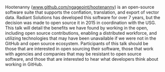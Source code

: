 Hootenanny (www.github.com/ngageoint/hootenanny) is an open-source software suite that supports the conflation, translation, and export of vector data. Radiant Solutions has developed this software for over 7 years, but the decision was made to open source it in 2015 in coordination with the USG. This talk will detail the benefits we have found by working in the open, including open source contributions, enabling a distributed workforce, and utilizing technologies that may have been unavailable if we were not in the GitHub and open source ecosystem. Participants of this talk should be those that are interested in open sourcing their software, those that work with agencies and companies that may be resistant to open source software, and those that are interested to hear what developers think about working in GitHub.